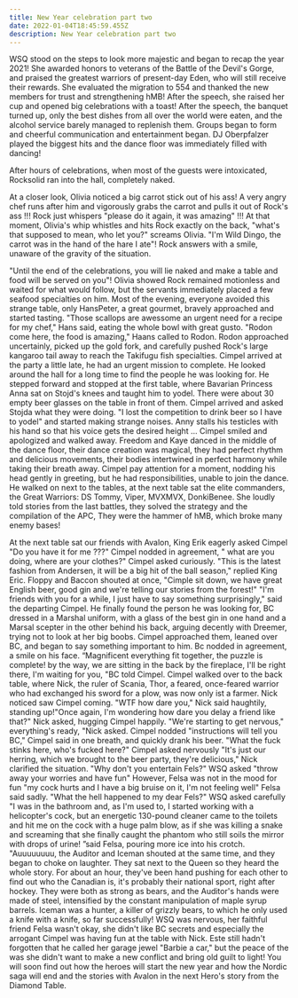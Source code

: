 ```yaml
---
title: New Year celebration part two
date: 2022-01-04T18:45:59.455Z
description: New Year celebration part two
---
```

WSQ stood on the steps to look more majestic and began to recap the year 2021!
She awarded honors to veterans of the Battle of the Devil's Gorge, and praised the greatest warriors of present-day Eden, who will still receive their rewards. She evaluated the migration to 554 and thanked the new members for trust and strengthening hMB!
After the speech, she raised her cup and opened big celebrations with a toast!
After the speech, the banquet turned up, only the best dishes from all over the world were eaten, and the alcohol service barely managed to replenish them.
Groups began to form and cheerful communication and entertainment began.
DJ Oberpfalzer played the biggest hits and the dance floor was immediately filled with dancing!

After hours of celebrations, when most of the guests were intoxicated, Rocksolid ran into the hall, completely naked.


At a closer look, Olivia noticed a big carrot stick out of his ass! A very angry chef runs after him and vigorously grabs the carrot and pulls it out of Rock's ass !!!
Rock just whispers "please do it again, it was amazing" !!!
At that moment, Olivia's whip whistles and hits Rock exactly on the back, "what's that supposed to mean, who let you?" screams Olivia. "I'm Wild Dingo, the carrot was in the hand of the hare I ate"! Rock answers with a smile, unaware of the gravity of the situation.


"Until the end of the celebrations, you will lie naked and make a table and food will be served on you"! Olivia showed
Rock remained motionless and waited for what would follow, but the servants immediately placed a few seafood specialties on him.
Most of the evening, everyone avoided this strange table, only HansPeter, a great gourmet, bravely approached and started tasting. "Those scallops are awessome an urgent need for a recipe for my chef," Hans said, eating the whole bowl with great gusto.
"Rodon come here, the food is amazing," Haans called to Rodon.
Rodon approached uncertainly, picked up the gold fork, and carefully pushed Rock's large kangaroo tail away to reach the Takifugu fish specialties.
Cimpel arrived at the party a little late, he had an urgent mission to complete. He looked around the hall for a long time to find the people he was looking for.
He stepped forward and stopped at the first table, where Bavarian Princess Anna sat on Stojd's knees  and taught him to yodel. There were about 30 empty beer glasses on the table in front of them. Cimpel arrived and asked Stojda what they were doing. "I lost the competition to drink beer so I have to yodel" and started making strange noises. Anny stalls his testicles with his hand so that his voice gets the desired height ...
Cimpel smiled and apologized and walked away.
Freedom and Kaye danced in the middle of the dance floor, their dance creation was magical, they had perfect rhythm and delicious movements, their bodies intertwined in perfect harmony while taking their breath away.
Cimpel pay attention for a moment, nodding his head gently in greeting, but he had responsibilities, unable to join the dance.
He walked on next to the tables, at the next table sat the elite commanders, the Great Warriors: DS Tommy, Viper, MVXMVX, DonkiBenee. She loudly told stories from the last battles, they solved the strategy and the compilation of the APC, They were the hammer of hMB, which broke many enemy bases!

At the next table sat our friends with Avalon, King Erik eagerly asked Cimpel "Do you have it for me ???"
Cimpel nodded in agreement, " what are you doing, where are your clothes?" Cimpel asked curiously.
"This is the latest fashion from Andersen, it will be a big hit of the ball season," replied King Eric.
Floppy and Baccon shouted at once, "Cimple sit down, we have great English beer, good gin and we're telling our stories from the forest!"
"I'm friends with you for a while, I just have to say something surprisingly," said the departing Cimpel.
He finally found the person he was looking for, BC dressed in a Marshal uniform, with a glass of the best gin in one hand and a Marsal scepter in the other behind his back, arguing decently with Dreemer, trying not to look at her big boobs.
Cimpel approached them, leaned over BC, and began to say something important to him. Bc nodded in agreement, a smile on his face. “Magnificent everything fit together, the puzzle is complete! by the way, we are sitting in the back by the fireplace, I'll be right there, I'm waiting for you, "BC told Cimpel.
Cimpel walked over to the back table, where Nick, the ruler of Scania, Thor, a feared, once-feared warrior who had exchanged his sword for a plow, was now only ist a farmer.
Nick noticed saw Cimpel coming.
"WTF how dare you," Nick said haughtily, standing up!"Once again, I'm wondering how dare you delay a friend like that?" Nick asked, hugging Cimpel happily.
"We're starting to get nervous," everything's ready, "Nick asked.
Cimpel nodded "instructions will tell you BC," Cimpel said in one breath, and quickly drank his beer.
"What the fuck stinks here, who's fucked here?" Cimpel asked nervously
"It's just our herring, which we brought to the beer party, they're delicious," Nick clarified the situation.
"Why don't you entertain Fels?" WSQ asked "throw away your worries and have fun"
However, Felsa was not in the mood for fun "my cock hurts and I have a big bruise on it, I'm not feeling well" Felsa said sadly.
"What the hell happened to my dear Fels?" WSQ asked carefully
"I was in the bathroom and, as I'm used to, I started working with a helicopter's cock, but an energetic 130-pound cleaner came to the toilets and hit me on the cock with a huge palm blow, as if she was killing a snake and screaming that she finally caught the phantom who still soils the mirror with drops of urine! ”said Felsa, pouring more ice into his crotch.
"Auuuuuuuu, the Auditor and Iceman shouted at the same time, and they began to choke on laughter. They sat next to the Queen so they heard the whole story.
For about an hour, they've been hand pushing for each other to find out who the Canadian is, it's probably their national sport, right after hockey. They were both as strong as bears, and the Auditor's hands were made of steel, intensified by the constant manipulation of maple syrup barrels.
Iceman was a hunter, a killer of grizzly bears, to which he only used a knife with a knife, so far successfully!
WSQ was nervous, her faithful friend Felsa wasn't okay, she didn't like BC secrets and especially the arrogant Cimpel was having fun at the table with Nick. Este still hadn't forgotten that he called her garage jewel "Barbie a car," but the peace of the  was she didn't want to make a new conflict and bring old guilt to light!
You will soon find out how the heroes will start the new year and how the Nordic saga will end and the stories with Avalon in the next Hero's story from the Diamond Table.